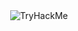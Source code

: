 <div align=center>
<img src="https://tryhackme-badges.s3.amazonaws.com/codedsprit.png" alt="TryHackMe">
</div>
